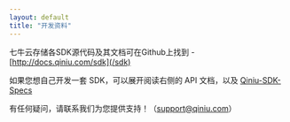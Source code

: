 ```yaml
---
layout: default
title: "开发资料"
---
```


七牛云存储各SDK源代码及其文档可在Github上找到 - [http://docs.qiniu.com/sdk](/sdk)

如果您想自己开发一套 SDK，可以展开阅读右侧的 API 文档，以及 [Qiniu-SDK-Specs](https://github.com/qiniu/sdkspec)

有任何疑问，请联系我们为您提供支持！（[support@qiniu.com](mailto:support@qiniu.com)）
